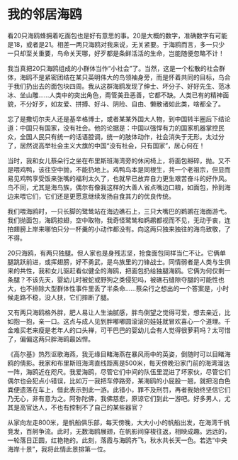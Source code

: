 # 我的邻居海鸥

看20只海鸥蜂拥着吃面包也是好有意思的事。20是大概的数字，准确数字有可能是18，或者是21。相差一两只海鸥对我来说，无关紧要。于海鸥而言，多一只少一只却至关重要，鸟命关天哪，好歹都是条鲜活活的生命，岂能随便忽略不计！ 

我当真把20只海鸥组成的小群体当作“小社会”了。当然，这是一个松散的社会群体，海鸥不是紧密团结在某只英明伟大的鸟领袖身旁，而是怀着共同的目标，乌合于我们扔出去的面包块四周。我从这群海鸥发现了绅士、坏分子、好好先生、范冰冰、坐山雕……人类中的突出角色，甭管美丑恶善，它都不缺。人类已有的精神面貌，不分好歹，如友爱、拼搏、好斗、阴险、自由、懒散诸如此类，啥都全了。 

忘了是撒切尔夫人还是基辛格博士，或者某某外国大人物，到中国转半圈后下结论道：中国只有国家，没有社会。他的论据是：中国以强悍有力的国家机器掌控民众，全国人民只有统一的话语腔调，统一的肢体动作，社会消失于无形。太过分了，居然说高举社会主义大旗的中国“没有社会，只有国家”，居心何在！ 

当时，我和女儿蔡朵行之坐在布里斯班海湾旁的休闲椅上，将面包掰碎，抛。又不是喂鸡鸭，该往空中抛，不能扔地上。鸡鸭鸟本是同根生，共一个老祖宗，但显而易见鸡鸭享受饭来张嘴的福利太久了，也就早已放弃自力更生艰苦奋斗的好作风。鸟不同，尤其是海鸟族，偶尔有像我这样的大善人省点嘴边口粮，如面包，拎到海边来喂它们，它们还是更愿意继续发扬自食其力的优良传统。 

我们喂海鸥时，一只长脚的鹭鸶站在海边礁石上，三只大嘴巴的鹈鹕在海面游弋。我们抛面包，海鸥掠翅，空中取物，我奇怪鹭鸶和鹈鹕都视而不见，无动于衷，连拍翅膀上岸来哪怕只分一杯羹的小动作都没有。向这两只独来独往的海鸟致敬，了不得。 

20只海鸥，有两只独腿。但人家也是身残志坚，抢食面包同样当仁不让。它俩单腿跳跃前进，或挥翅膀，好不勇武，是鸟族里的刀锋战士。同情弱者是人类与生俱来的共性，我和女儿驱赶看似健全的海鸥，把面包扔给独腿海鸥。它俩为何仅剩一条腿？不该先天，婴幼儿时被蛇或野狗之类侵犯吗，被礁石缝隙夺腿的可能性也大，也不排除大型群体性事件里丢了半条命……蔡朵行之想出的一个答案是，小时候走路不稳，没人扶，它们摔断了腿。 

又有两只海鸥格外胖，肥人易让人生油腻感，胖鸟倒望之觉得可爱，想去亲近，比如抱一抱，亲一口。这点与成人见到胖嘟嘟圆滚滚的娃娃就冒欢喜心一个道理。千金难买老来瘦是老年人的口头禅，可干巴巴的婴幼儿会有人觉得很萝莉吗？太可惜了，偏偏这两只胖海鸥最凶悍。 

《高尔基》热烈讴歌海燕，我无缘目睹海燕在暴风雨中的英姿，倒随时可以目睹海鸥的倩影。我家和布里斯班海湾直线距离是500米，每天傍晚沿家门前的海湾溜达一阵，海鸥近在咫尺。我爱海鸥，尽管它们中间的队伍里混进了坏家伙，尽管它们偶尔也会犯点小错误，比如万一我把车停路旁，某海鸥的小屁股一翘，就把泡白色粪便遗落在车上，借此表示到此一游。此错小，罪不及刑罚，再者我始终坚信它们乃无心，非有意为之。阿弥陀佛，我佛慈悲，原谅它们到此一游吧。好多男人，尤其是高官达人，不也有控制不了自己的某些器官？ 

从家向左走800米，是帆船俱乐部，每天傍晚，大大小小的帆船出发，在海湾千帆竞发，百舸争流。此时，无数海鸥展翅，在帆影间穿梭往返，相映成趣。远远的，一轮落日正圆，红艳艳的。此刻，落霞与海鸥齐飞，秋水共长天一色。若选“中央海岸十景”，我将此情此景排第一位。
